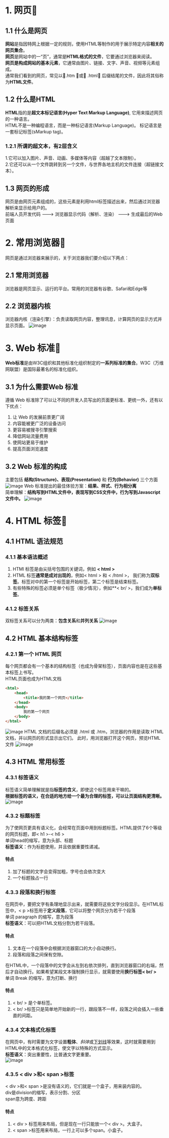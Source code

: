 # 1. 网页&#x1F34E;
## 1.1 什么是网页
**网站**是指因特网上根据一定的规则，使用HTML等制作的用于展示特定内容**相关的网页集合**。  
**网页**是网站中的一“页”，通常是**HTML格式的文件**，它要通过浏览器来阅读。  
**网页是构成网站的基本元素**，它通常由图片、链接、文字、声音、视频等元素组成。  
通常我们看到的网页，常见以&#x1F539;.htm &#x1F539;或&#x1F539; .html&#x1F539; 后缀结尾的文件，因此将其俗称为**HTML文件**。
  
## 1.2 什么是HTML
**HTML**指的是**超文本标记语言(Hyper Text Markup Language)**, 它用来描述网页的一种语言。  
HTML不是一种编程语言，而是一种标记语言(Markup Language)。
标记语言是一套标记标签(sMarkup tag)。

### 1.2.1 所谓的超文本，有2层含义
1.它可以加入图片、声音、动画、多媒体等内容（超越了文本限制）。  
2.它还可以从一个文件跳转到另一个文件，与世界各地主机的文件连接（超链接文本）。

## 1.3 网页的形成
网页是由网页元素组成的，这些元素是利用html标签描述出来，然后通过浏览器解析来显示给用户的。  
前端人员开发代码 ---> 浏览器显示代码（解析、渲染） ---> 生成最后的Web页面


# 2. 常用浏览器&#x1F34E;
网页是通过浏览器来展示的，关于浏览器我们要介绍以下两点：
## 2.1 常用浏览器
浏览器是网页显示、运行的平台。常用的浏览器有谷歌、Safari和Edge等
## 2.2 浏览器内核
浏览器内核（渲染引擎）：负责读取网页内容，整理讯息，计算网页的显示方式并显示页面。
![image](https://github.com/Happy-jianghui/Frontend-Learning/assets/98568967/59e7b2a0-951b-407b-b9b7-824d1829ef6b)

# 3. Web 标准&#x1F34E;
**Web标准**是由W3C组织和其他标准化组织制定的**一系列标准的集合**。W3C（万维网联盟）是国际最著名的标准化组织。
## 3.1 为什么需要Web 标准
遵循 Web 标准除了可以让不同的开发人员写出的页面更标准、更统一外，还有以下优点：  
1. 让 Web 的发展前景更广阔
2. 内容能被更广泛的设备访问
3. 更容易被搜寻引擎搜索
4. 降低网站流量费用
5. 使网站更易于维护
6. 提高页面浏览速度

## 3.2 Web 标准的构成
主要包括 **结构(Structure)、表现(Presentation)** 和 **行为(Behavior)** 三个方面
![image](https://github.com/Happy-jianghui/Frontend-Learning/assets/98568967/cc4dcc72-522a-40eb-b8ac-5cf28ab69a3a)
Web 标准提出的最佳体验方案：**结果、样式、行为相分离**  
简单理解：**结构写到HTML文件中，表现写到CSS文件中，行为写到Javascript文件中。**
![image](https://github.com/Happy-jianghui/Frontend-Learning/assets/98568967/2e75decf-5c53-4bad-918f-8626812649ce)


# 4. HTML 标签&#x1F34E;
## 4.1 HTML 语法规范
### 4.1.1 基本语法概述
1. HTMl 标签是由尖括号包围的关键词，例如 **< html >**
2. HTML 标签**通常是成对出现的**，例如< html > 和 < /html >， 我们称为**双标签**。标签对中的第一个标签是开始标签，第二个标签是结束标签。
3. 有些特殊的标签必须是单个标签（极少情况），例如**< br/ >，我们成为**单标签**。

### 4.1.2 标签关系
双标签关系可以分为两类：**包含关系**和**并列关系**
![image](https://github.com/Happy-jianghui/Frontend-Learning/assets/98568967/a049ab1c-a428-4068-8c32-74fe817a77ce)

## 4.2 HTML 基本结构标签
### 4.2.1 第一个 HTML 网页
每个网页都会有一个基本的结构标签（也成为骨架标签），页面内容也是在这些基本标签上书写。  
HTML页面也成为HTML文档
``` html
<html>
    <head>
        <title>我的第一个网页</title>
    </head>
    <body>
        我的第一个网页
    </body>
</html>
```
![image](https://github.com/Happy-jianghui/Frontend-Learning/assets/98568967/367fe4de-19f6-48eb-958c-b02cf3c57018)
HTML 文档的后缀名必须是 .html 或 .htm，浏览器的作用是读取 HTML 文档，并以网页的形式显示出它们。
此时，用浏览器打开这个网页，预览HTML文件
![image](https://github.com/Happy-jianghui/Frontend-Learning/assets/98568967/569db016-cac6-417e-9180-775b55dfcdb1)

## 4.3 HTML 常用标签
### 4.3.1 标签语义
标签语义简单理解就是指**标签的含义**，即使这个标签用来干嘛的。  
**根据标签的语义，在合适的地方给一个最为合理的标签，可以让页面结构更清晰。**
![image](https://github.com/Happy-jianghui/Frontend-Learning/assets/98568967/45c10c63-c947-4f0b-b713-ccbf6193f045)

### 4.3.2 标题标签
为了使网页更具有语义化，会经常在页面中用到标题标签。HTML提供了6个等级的网页标题，即< h1 >-< h6 >  
单词head的缩写，意为头部、标题  
**标签语义**：作为标题使用，并且依据重要性递减。
#### 特点
1. 加了标题的文字会变得加粗，字号也会依次变大
2. 一个标题独占一行


### 4.3.3 段落和换行标签
在网页中，要把文字有条理地显示出来，就需要将这些文字分段显示。在HTML标签中，< p >标签用于**定义段落**，它可以将整个网页分为若干个段落  
单词 paragraph 的缩写，意为段落  
**标签语义**：可以把HTML文档分割为若干段落。  
#### 特点
1. 文本在一个段落中会根据浏览器窗口的大小自动换行。
2. 段落和段落之间保有空隙。  

在HTML中，一个段落中的文字会从左到右依次排列，直到浏览器窗口的右端，然后才自动换行。如果希望某段文本强制换行显示，就需要使用**换行标签< br/ >**   
单词 Break 的缩写，意为打断、换行  
#### 特点
1. < br/ > 是个单标签。
2. < br/ >标签只是简单地开始新的一行，跟段落不一样，段落之间会插入一些垂直的间距。  


### 4.3.4 文本格式化标签
在网页中，有时需要为文字设置**粗体**、*斜体*或<ins>下划线</ins>等效果，这时就需要用到HTML中的文本格式化标签，使文字以特殊的方式显示。  
**标签语义**：突出重要性，比普通文字更重要。    
![image](https://github.com/Happy-jianghui/Frontend-Learning/assets/98568967/4d517e90-833c-40ac-9d67-1288753e52eb)

### 4.3.5 < div >和< span >标签
< div >和< span >是没有语义的，它们就是一个盒子，用来装内容的。  
div是division的缩写，表示分割、分区  
span意为跨度、跨距  
#### 特点
1. < div > 标签用来布局，但是现在一行只能放一个< div >。大盒子。
2. < span >标签用来布局，一行上可以多个span。小盒子。  























